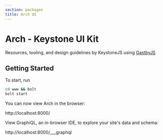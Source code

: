 ```yaml
---
section: packages
title: Arch UI
---
```


# Arch - Keystone UI Kit

Resources, tooling, and design guidelines by KeystoneJS using [GastbyJS](https://www.gatsbyjs.org/)

## Getting Started

To start, run

```sh
cd www && bolt
bolt start
```

You can now view Arch in the browser:

http://localhost:8000/

View GraphiQL, an in-browser IDE, to explore your site's data and schema:

http://localhost:8000/___graphql
